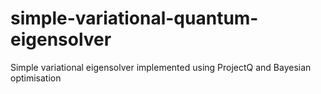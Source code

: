 # simple-variational-quantum-eigensolver
Simple variational eigensolver implemented using ProjectQ and Bayesian optimisation
